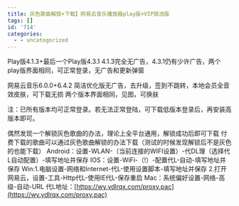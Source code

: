 ```yaml
---
title: 灰色歌曲解锁+下载】网易云音乐播放器play版+VIP简洁版
tags: []
id: '714'
categories:
  - - uncategorized
---
```


Play版4.1.3+最后一个Play版4.3.1 4.1.3完全无广告，4.3.1仍有少许广告，两个play版界面相同，可正常登录，无广告和更新弹窗

网易云音乐6.0.0+6.4.2 简洁优化版无广告，去升级，签到不跳转，本地会员全音效皮肤，可下载无损 两个版本界面相同，见图，可换肤

注：已所有版本均可正常登录。若无法正常登陆，可下载低版本登录后，再安装高版本即可。

偶然发现一个解锁灰色歌曲的办法，理论上全平台通用，解锁成功后即可下载 付费下载的歌曲可以通过灰色歌曲解锁的办法下载（测试的时候发现解锁后不是灰色的也能下载） Android：设置-WLAN-（当前连接的WIFI设置）-代DL理（选择代L自动配置）-填写地址并保存 IOS：设置-WiFi-（!）-配置代L-自动-填写地址并保存 Win:1.电脑设置-网络和Internet-代L-使用设置脚本-填写地址并保存 2.打开网易云，设置-工具-Http代L-使用IE代L-保存重启 Mac：系统偏好设置-网络-高级-自动-URL 代L地址：[https://wy.ydlrqx.com/proxy.pac](https://wy.ydlrqx.com/proxy.pac)